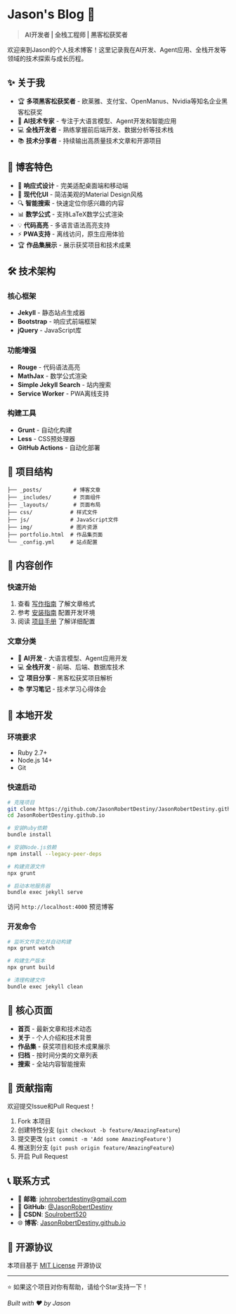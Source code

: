 # Jason's Blog 🚀

> **AI开发者 | 全栈工程师 | 黑客松获奖者**

欢迎来到Jason的个人技术博客！这里记录我在AI开发、Agent应用、全栈开发等领域的技术探索与成长历程。

## ✨ 关于我

- 🏆 **多项黑客松获奖者** - 欧莱雅、支付宝、OpenManus、Nvidia等知名企业黑客松获奖
- 🤖 **AI技术专家** - 专注于大语言模型、Agent开发和智能应用
- 💻 **全栈开发者** - 熟练掌握前后端开发、数据分析等技术栈
- 📚 **技术分享者** - 持续输出高质量技术文章和开源项目

## 🎯 博客特色

- 📱 **响应式设计** - 完美适配桌面端和移动端
- 🎨 **现代化UI** - 简洁美观的Material Design风格
- 🔍 **智能搜索** - 快速定位你感兴趣的内容
- 📊 **数学公式** - 支持LaTeX数学公式渲染
- 💡 **代码高亮** - 多语言语法高亮支持
- ⚡ **PWA支持** - 离线访问，原生应用体验
- 🏆 **作品集展示** - 展示获奖项目和技术成果

## 🛠️ 技术架构

### 核心框架
- **Jekyll** - 静态站点生成器
- **Bootstrap** - 响应式前端框架
- **jQuery** - JavaScript库

### 功能增强
- **Rouge** - 代码语法高亮
- **MathJax** - 数学公式渲染
- **Simple Jekyll Search** - 站内搜索
- **Service Worker** - PWA离线支持

### 构建工具
- **Grunt** - 自动化构建
- **Less** - CSS预处理器
- **GitHub Actions** - 自动化部署

## 📂 项目结构

```
├── _posts/          # 博客文章
├── _includes/       # 页面组件
├── _layouts/        # 页面布局
├── css/            # 样式文件
├── js/             # JavaScript文件
├── img/            # 图片资源
├── portfolio.html  # 作品集页面
└── _config.yml     # 站点配置
```

## 📝 内容创作

### 快速开始
1. 查看 [写作指南](WRITING_GUIDE.md) 了解文章格式
2. 参考 [安装指南](INSTALL_GUIDE.md) 配置开发环境
3. 阅读 [项目手册](_doc/Manual.md) 了解详细配置

### 文章分类
- 🤖 **AI开发** - 大语言模型、Agent应用开发
- 💻 **全栈开发** - 前端、后端、数据库技术
- 🏆 **项目分享** - 黑客松获奖项目解析
- 📚 **学习笔记** - 技术学习心得体会

## 🔧 本地开发

### 环境要求
- Ruby 2.7+
- Node.js 14+
- Git

### 快速启动
```bash
# 克隆项目
git clone https://github.com/JasonRobertDestiny/JasonRobertDestiny.github.io.git
cd JasonRobertDestiny.github.io

# 安装Ruby依赖
bundle install

# 安装Node.js依赖
npm install --legacy-peer-deps

# 构建资源文件
npx grunt

# 启动本地服务器
bundle exec jekyll serve
```

访问 `http://localhost:4000` 预览博客

### 开发命令
```bash
# 监听文件变化并自动构建
npx grunt watch

# 构建生产版本
npx grunt build

# 清理构建文件
bundle exec jekyll clean
```

## 🌟 核心页面

- **首页** - 最新文章和技术动态
- **关于** - 个人介绍和技术背景
- **作品集** - 获奖项目和技术成果展示
- **归档** - 按时间分类的文章列表
- **搜索** - 全站内容智能搜索

## 🤝 贡献指南

欢迎提交Issue和Pull Request！

1. Fork 本项目
2. 创建特性分支 (`git checkout -b feature/AmazingFeature`)
3. 提交更改 (`git commit -m 'Add some AmazingFeature'`)
4. 推送到分支 (`git push origin feature/AmazingFeature`)
5. 开启 Pull Request

## 📞 联系方式

- 📧 **邮箱**: johnrobertdestiny@gmail.com
- 🐙 **GitHub**: [@JasonRobertDestiny](https://github.com/JasonRobertDestiny)
- 📝 **CSDN**: [Soulrobert520](https://blog.csdn.net/Soulrobert520)
- 🌐 **博客**: [JasonRobertDestiny.github.io](https://jasonrobertdestiny.github.io)

## 📄 开源协议

本项目基于 [MIT License](LICENSE) 开源协议

---

⭐ 如果这个项目对你有帮助，请给个Star支持一下！

*Built with ❤️ by Jason*
